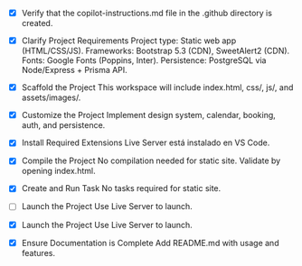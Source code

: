 - [x] Verify that the copilot-instructions.md file in the .github directory is created.

- [x] Clarify Project Requirements
    Project type: Static web app (HTML/CSS/JS). Frameworks: Bootstrap 5.3 (CDN), SweetAlert2 (CDN). Fonts: Google Fonts (Poppins, Inter). Persistence: PostgreSQL via Node/Express + Prisma API.

- [x] Scaffold the Project
    This workspace will include index.html, css/, js/, and assets/images/.

- [x] Customize the Project
    Implement design system, calendar, booking, auth, and persistence.

- [x] Install Required Extensions
    Live Server está instalado en VS Code.

- [x] Compile the Project
    No compilation needed for static site. Validate by opening index.html.

- [x] Create and Run Task
    No tasks required for static site.

- [ ] Launch the Project
    Use Live Server to launch.
 
- [x] Launch the Project
    Use Live Server to launch.

- [x] Ensure Documentation is Complete
    Add README.md with usage and features.
